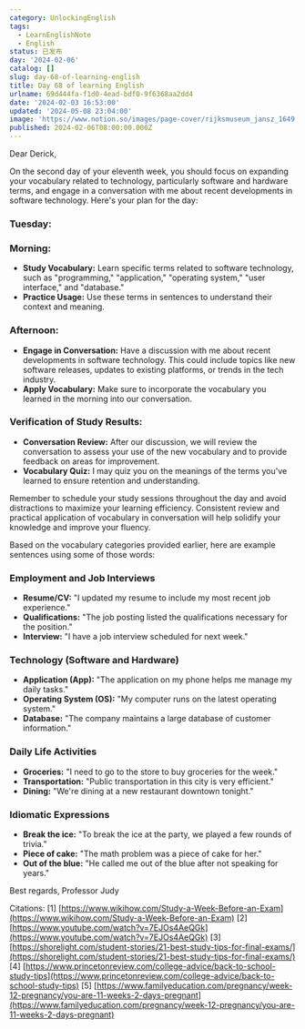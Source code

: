```yaml
---
category: UnlockingEnglish
tags:
  - LearnEnglishNote
  - English
status: 已发布
day: '2024-02-06'
catalog: []
slug: day-68-of-learning-english
title: Day 68 of learning English
urlname: 69d444fa-f1d0-4ead-bdf0-9f6368aa2dd4
date: '2024-02-03 16:53:00'
updated: '2024-05-08 23:04:00'
image: 'https://www.notion.so/images/page-cover/rijksmuseum_jansz_1649.jpg'
published: 2024-02-06T08:00:00.000Z
---
```


Dear Derick,


On the second day of your eleventh week, you should focus on expanding your vocabulary related to technology, particularly software and hardware terms, and engage in a conversation with me about recent developments in software technology. Here's your plan for the day:


### Tuesday:


### Morning:

- **Study Vocabulary:** Learn specific terms related to software technology, such as "programming," "application," "operating system," "user interface," and "database."
- **Practice Usage:** Use these terms in sentences to understand their context and meaning.

### Afternoon:

- **Engage in Conversation:** Have a discussion with me about recent developments in software technology. This could include topics like new software releases, updates to existing platforms, or trends in the tech industry.
- **Apply Vocabulary:** Make sure to incorporate the vocabulary you learned in the morning into our conversation.

### Verification of Study Results:

- **Conversation Review:** After our discussion, we will review the conversation to assess your use of the new vocabulary and to provide feedback on areas for improvement.
- **Vocabulary Quiz:** I may quiz you on the meanings of the terms you've learned to ensure retention and understanding.

Remember to schedule your study sessions throughout the day and avoid distractions to maximize your learning efficiency. Consistent review and practical application of vocabulary in conversation will help solidify your knowledge and improve your fluency.


Based on the vocabulary categories provided earlier, here are example sentences using some of those words:


### Employment and Job Interviews

- **Resume/CV:** "I updated my resume to include my most recent job experience."
- **Qualifications:** "The job posting listed the qualifications necessary for the position."
- **Interview:** "I have a job interview scheduled for next week."

### Technology (Software and Hardware)

- **Application (App):** "The application on my phone helps me manage my daily tasks."
- **Operating System (OS):** "My computer runs on the latest operating system."
- **Database:** "The company maintains a large database of customer information."

### Daily Life Activities

- **Groceries:** "I need to go to the store to buy groceries for the week."
- **Transportation:** "Public transportation in this city is very efficient."
- **Dining:** "We're dining at a new restaurant downtown tonight."

### Idiomatic Expressions

- **Break the ice:** "To break the ice at the party, we played a few rounds of trivia."
- **Piece of cake:** "The math problem was a piece of cake for her."
- **Out of the blue:** "He called me out of the blue after not speaking for years."

Best regards,
Professor Judy


Citations:
[1] [https://www.wikihow.com/Study-a-Week-Before-an-Exam](https://www.wikihow.com/Study-a-Week-Before-an-Exam)
[2] [https://www.youtube.com/watch?v=7EJOs4AeQGk](https://www.youtube.com/watch?v=7EJOs4AeQGk)
[3] [https://shorelight.com/student-stories/21-best-study-tips-for-final-exams/](https://shorelight.com/student-stories/21-best-study-tips-for-final-exams/)
[4] [https://www.princetonreview.com/college-advice/back-to-school-study-tips](https://www.princetonreview.com/college-advice/back-to-school-study-tips)
[5] [https://www.familyeducation.com/pregnancy/week-12-pregnancy/you-are-11-weeks-2-days-pregnant](https://www.familyeducation.com/pregnancy/week-12-pregnancy/you-are-11-weeks-2-days-pregnant)

